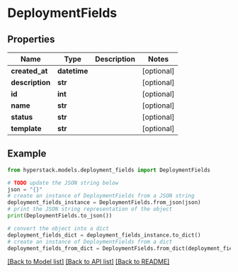 # DeploymentFields


## Properties

Name | Type | Description | Notes
------------ | ------------- | ------------- | -------------
**created_at** | **datetime** |  | [optional] 
**description** | **str** |  | [optional] 
**id** | **int** |  | [optional] 
**name** | **str** |  | [optional] 
**status** | **str** |  | [optional] 
**template** | **str** |  | [optional] 

## Example

```python
from hyperstack.models.deployment_fields import DeploymentFields

# TODO update the JSON string below
json = "{}"
# create an instance of DeploymentFields from a JSON string
deployment_fields_instance = DeploymentFields.from_json(json)
# print the JSON string representation of the object
print(DeploymentFields.to_json())

# convert the object into a dict
deployment_fields_dict = deployment_fields_instance.to_dict()
# create an instance of DeploymentFields from a dict
deployment_fields_from_dict = DeploymentFields.from_dict(deployment_fields_dict)
```
[[Back to Model list]](../README.md#documentation-for-models) [[Back to API list]](../README.md#documentation-for-api-endpoints) [[Back to README]](../README.md)


